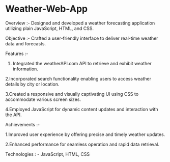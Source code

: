 # Weather-Web-App
Overview :- Designed and developed a weather forecasting application utilizing plain JavaScript, HTML, and
CSS.

Objective :- Crafted a user-friendly interface to deliver real-time weather data and forecasts.

Features :-
1. Integrated the weatherAPI.com API to retrieve and exhibit weather information.

 2.Incorporated search functionality enabling users to access weather details by city or location.

 3.Created a responsive and visually captivating UI using CSS to accommodate various screen sizes.

 4.Employed JavaScript for dynamic content updates and interaction with the API.

Achievements :-

1.Improved user experience by offering precise and timely weather updates.

2.Enhanced performance for seamless operation and rapid data retrieval.


 Technologies : - JavaScript, HTML, CSS
